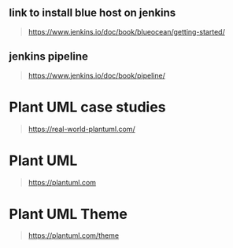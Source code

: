 ## link to install blue host on jenkins 
> https://www.jenkins.io/doc/book/blueocean/getting-started/

## jenkins pipeline 
> https://www.jenkins.io/doc/book/pipeline/

# Plant UML case studies 
> https://real-world-plantuml.com/

#  Plant UML 
> https://plantuml.com

# Plant UML Theme 
> https://plantuml.com/theme

